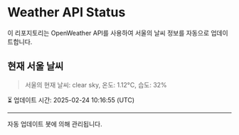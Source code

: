 
# Weather API Status

이 리포지토리는 OpenWeather API를 사용하여 서울의 날씨 정보를 자동으로 업데이트합니다.

## 현재 서울 날씨
> 서울의 현재 날씨: clear sky, 온도: 1.12°C, 습도: 32%

⏳ 업데이트 시간: 2025-02-24 10:16:55 (UTC)

---
자동 업데이트 봇에 의해 관리됩니다.
